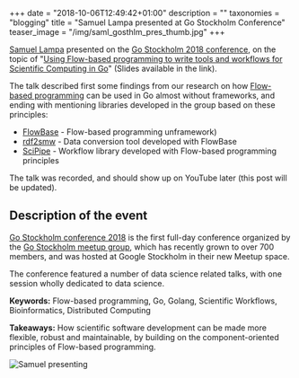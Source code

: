 +++
date = "2018-10-06T12:49:42+01:00"
description = ""
taxonomies = "blogging"
title = "Samuel Lampa presented at Go Stockholm Conference"
teaser_image = "/img/saml_gosthlm_pres_thumb.jpg"
+++

[Samuel Lampa](https://pharmb.io/people/saml/) presented on the [Go Stockholm 2018 conference](https://eventbrite.com/e/go-stockholm-conference-tickets-49325007425),
on the topic of "[Using Flow-based programming to write tools and workflows for Scientific Computing in Go](https://pharmb.io/presentation/2018-flowbased-for-science-in-golang/)" (Slides available in the link).

The talk described first some findings from our research on how [Flow-based
programming](https://en.wikipedia.org/wiki/Flow-based_programming) can be used
in Go almost without frameworks, and ending with mentioning libraries
developed in the group based on these principles: 

- [FlowBase](/tool/flowbase/) - Flow-based programming unframework)
- [rdf2smw](https://github.com/rdfio/rdf2smw) - Data conversion tool developed with FlowBase
- [SciPipe](/tool/scipipe/) - Workflow library developed with Flow-based programming principles

The talk was recorded, and should show up on YouTube later (this post will be updated).

## Description of the event

[Go Stockholm conference 2018](https://www.eventbrite.com/e/go-stockholm-conference-tickets-49325007425#) is the first full-day conference organized by the
[Go Stockholm meetup group](https://www.meetup.com/Go-Stockholm), which has recently grown to over 700 members, and
was hosted at Google Stockholm in their new Meetup space.

The conference featured a number of data science related talks, with one session
wholly dedicated to data science.

**Keywords:** Flow-based programming, Go, Golang, Scientific Workflows, Bioinformatics, Distributed Computing

**Takeaways:** How scientific software development can be made more flexible, robust and maintainable, by building on the component-oriented principles of Flow-based programming.

![Samuel presenting](/img/saml_gosthlm_pres.jpg)
